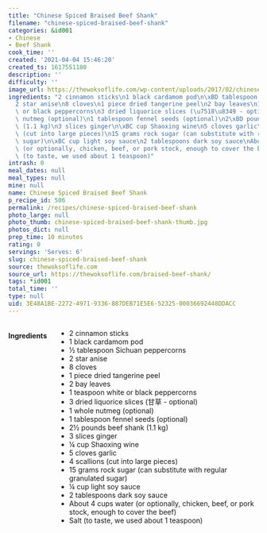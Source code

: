 ```yaml
---
title: "Chinese Spiced Braised Beef Shank"
filename: "chinese-spiced-braised-beef-shank"
categories: &id001
- Chinese
- Beef Shank
cook_time: ''
created: '2021-04-04 15:46:20'
created_ts: 1617551180
description: ''
difficulty: ''
image_url: https://thewoksoflife.com/wp-content/uploads/2017/02/chinese-braised-beef-8.jpg
ingredients: "2 cinnamon sticks\n1 black cardamom pod\n\xBD tablespoon Sichuan peppercorns\n\
  2 star anise\n8 cloves\n1 piece dried tangerine peel\n2 bay leaves\n1 teaspoon white\
  \ or black peppercorns\n3 dried liquorice slices (\u7518\u8349 - optional)\n1 whole\
  \ nutmeg (optional)\n1 tablespoon fennel seeds (optional)\n2\xBD pounds beef shank\
  \ (1.1 kg)\n3 slices ginger\n\xBC cup Shaoxing wine\n5 cloves garlic\n4 scallions\
  \ (cut into large pieces)\n15 grams rock sugar (can substitute with regular granulated\
  \ sugar)\n\xBC cup light soy sauce\n2 tablespoons dark soy sauce\nAbout 4 cups water\
  \ (or optionally, chicken, beef, or pork stock, enough to cover the beef)\nSalt\
  \ (to taste, we used about 1 teaspoon)"
intrash: 0
meal_dates: null
meal_types: null
mine: null
name: Chinese Spiced Braised Beef Shank
p_recipe_id: 506
permalink: /recipes/chinese-spiced-braised-beef-shank
photo_large: null
photo_thumb: chinese-spiced-braised-beef-shank-thumb.jpg
photos_dict: null
prep_time: 10 minutes
rating: 0
servings: 'Serves: 6'
slug: chinese-spiced-braised-beef-shank
source: thewoksoflife.com
source_url: https://thewoksoflife.com/braised-beef-shank/
tags: *id001
total_time: ''
type: null
uid: 3E48A1BE-2272-4971-9336-887DEB71E5E6-52325-00036692448DDACC
---
```

<div class="large-8 medium-7 columns" id="writeup">	</div><!-- #writeup -->
</div><!-- #row-one -->
<div class="row" id="row-two">	<div class="medium-4 small-5 columns" id="ingredients"><h4>Ingredients</h4><div class="box box-ingredients content"><ul>
<li>2 cinnamon sticks</li>
<li>1 black cardamom pod</li>
<li>½ tablespoon Sichuan peppercorns</li>
<li>2 star anise</li>
<li>8 cloves</li>
<li>1 piece dried tangerine peel</li>
<li>2 bay leaves</li>
<li>1 teaspoon white or black peppercorns</li>
<li>3 dried liquorice slices (甘草 - optional)</li>
<li>1 whole nutmeg (optional)</li>
<li>1 tablespoon fennel seeds (optional)</li>
<li>2½ pounds beef shank (1.1 kg)</li>
<li>3 slices ginger</li>
<li>¼ cup Shaoxing wine</li>
<li>5 cloves garlic</li>
<li>4 scallions (cut into large pieces)</li>
<li>15 grams rock sugar (can substitute with regular granulated sugar)</li>
<li>¼ cup light soy sauce</li>
<li>2 tablespoons dark soy sauce</li>
<li>About 4 cups water (or optionally, chicken, beef, or pork stock, enough to cover the beef)</li>
<li>Salt (to taste, we used about 1 teaspoon)</li>
</ul>
</div>	</div>	<div class="medium-6 small-7 columns" id="directions">	</div>